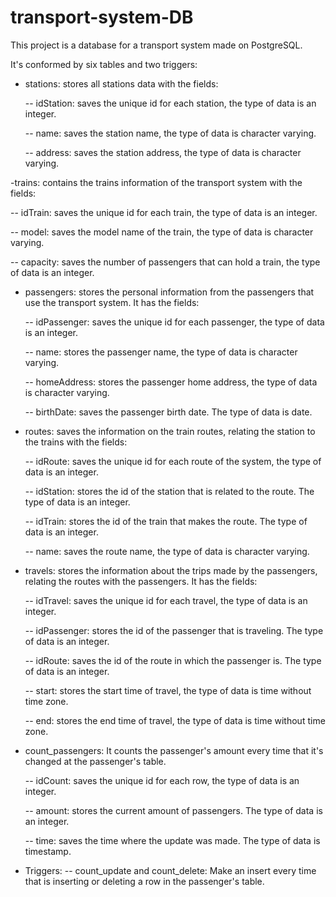 # transport-system-DB

This project is a database for a transport system made on PostgreSQL.

It's conformed by six tables and two triggers:

- stations: stores all stations data with the fields:

 
   -- idStation: saves the unique id for each station, the type of data is an integer.
 
   -- name: saves the station name, the type of data is character varying.
 
   -- address: saves the station address, the type of data is character varying.

-trains: contains the trains information of the transport system with the fields:

 
   -- idTrain: saves the unique id for each train, the type of data is an integer.
 
   -- model: saves the model name of the train, the type of data is character varying. 
 
   -- capacity: saves the number of passengers that can hold a train, the type of data is an integer.
 
 
 - passengers: stores the personal information from the passengers that use the transport system. It has the fields:
 
   -- idPassenger: saves the unique id for each passenger, the type of data is an integer.
 
   -- name: stores the passenger name, the type of data is character varying.
 
   -- homeAddress: stores the passenger home address, the type of data is character varying.
 
   -- birthDate: saves the passenger birth date. The type of data is date.


- routes: saves the information on the train routes, relating the station to the trains with the fields:

   -- idRoute: saves the unique id for each route of the system, the type of data is an integer.

   -- idStation: stores the id of the station that is related to the route. The type of data is an integer.

   -- idTrain: stores the id of the train that makes the route. The type of data is an integer.

   -- name: saves the route name, the type of data is character varying.


- travels:  stores the information about the trips made by the passengers, relating the routes with the passengers. It has the fields:
 
   -- idTravel: saves the unique id for each travel, the type of data is an integer.
 
   -- idPassenger: stores the id of the passenger that is traveling. The type of data is an integer.
 
   -- idRoute: saves the id of the route in which the passenger is. The type of data is an integer.
 
   -- start: stores the start time of travel, the type of data is time without time zone.
 
   -- end: stores the end time of travel, the type of data is time without time zone.
 

- count_passengers: It counts the passenger's amount every time that it's changed at the passenger's table. 
 
   -- idCount: saves the unique id for each row, the type of data is an integer.
 
   -- amount: stores the current amount of passengers. The type of data is an integer.
 
   -- time: saves the time where the update was made. The type of data is timestamp.


- Triggers:
  -- count_update and count_delete: Make an insert every time that is inserting or deleting a row in the passenger's table.
